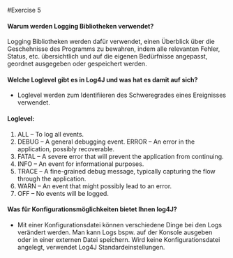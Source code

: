 #Exercise 5

#### Warum werden Logging Bibliotheken verwendet?
Logging Bibliotheken werden dafür verwendet, einen Überblick über die Geschehnisse des Programms zu bewahren, indem alle relevanten Fehler, Status, etc. übersichtlich und auf die eigenen Bedürfnisse angepasst, geordnet ausgegeben oder gespeichert werden. 

#### Welche Loglevel gibt es in Log4J und was hat es damit auf sich?

- Loglevel werden zum Identifiieren des Schweregrades eines Ereignisses verwendet.
#### Loglevel: 
1. ALL – To log all events.
2. DEBUG – A general debugging event. ERROR – An error in the application, possibly recoverable.
3. FATAL – A severe error that will prevent the application from continuing.
4. INFO – An event for informational purposes.
5. TRACE – A fine-grained debug message, typically capturing the flow through the application.
6. WARN – An event that might possibly lead to an error.
7. OFF – No events will be logged.

#### Was für Konfigurationsmöglichkeiten bietet Ihnen log4J?
- Mit einer Konfigurationsdatei können verschiedene Dinge bei den Logs verändert werden. 
Man kann Logs bspw. auf der Konsole ausgeben oder in einer externen Datei speichern. Wird keine Konfigurationsdatei angelegt, verwendet Log4J Standardeinstellungen. 